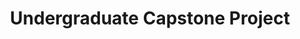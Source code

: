 ---
layout: project
title: "Undergraduate Capstone Project"
proj-link: 
desc: "Multum tramite tuens conplecti Cycnum aristas"
img: "tacos.jpg"
---